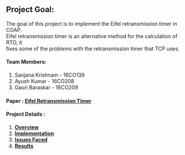 ## Project Goal:

The goal of this project is to implement the Eifel retransmission timer in COAP.<br/>
Eifel retransmission timer is an alternative method for the calculation of RTO, it<br/>
fixes some of the problems with the retransmission timer that TCP uses.
 
#### Team Members:
1. Sanjana Krishnam - 16CO139
2. Ayush Kumar - 16CO208
3. Gauri Baraskar - 16CO209

#### Paper : [Eifel Retransmission Timer](http://ccr.sigcomm.org/archive/2000/july00/LudwigFinal.pdf)


#### Project Details :
1. **[Overview](Overview.md)**<br/>
2. **[Implementation](Implementation.md)**<br/>
3. **[Issues Faced](Issues.md)**<br/>
4. **[Results](Results.md)**<br/>

